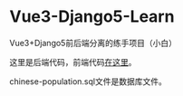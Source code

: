 # Vue3-Django5-Learn
Vue3+Django5前后端分离的练手项目（小白）

这里是后端代码，前端代码[在这里](https://github.com/lantan-1/Vue3-Django5-Learn/tree/%E5%89%8D%E7%AB%AF)。

chinese-population.sql文件是数据库文件。
